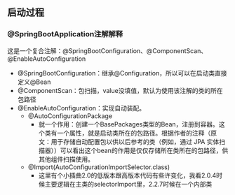 ## 启动过程
### @SpringBootApplication注解解释
这是一个复合注解：@SpringBootConfiguration、@ComponentScan、@EnableAutoConfiguration  
- @SpringBootConfiguration：继承@Configuration，所以可以在启动类直接定义@Bean 
- @ComponentScan：包扫描，value没填值，默认为使用该注解的类的所在包路径
- @EnableAutoConfiguration：实现自动装配。
  - @AutoConfigurationPackage
    - 就一个作用：创建一个BasePackages类型的Bean，注册到容器。这个类有一个属性，就是启动类所在的包路径。根据作者的注释（原文：用于存储自动配置包以供以后参考的类（例如，通过 JPA 实体扫描器））可以看出这个bean的作用是仅仅存储所在类所在的包路径，供其他组件扫描使用。  
  - @Import(AutoConfigurationImportSelector.class)
    - 这里有个小插曲2.0的低版本跟高版本代码有些许变化，我看2.0.4时候主要逻辑在主类的selectorImport里，2.2.7时候在一个内部类
